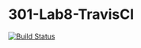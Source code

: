 # 301-Lab8-TravisCI
[![Build Status](https://travis-ci.org/vyomea/301TravisDemo.svg?branch=main)](https://travis-ci.org/vyomea/301TravisDemo)
